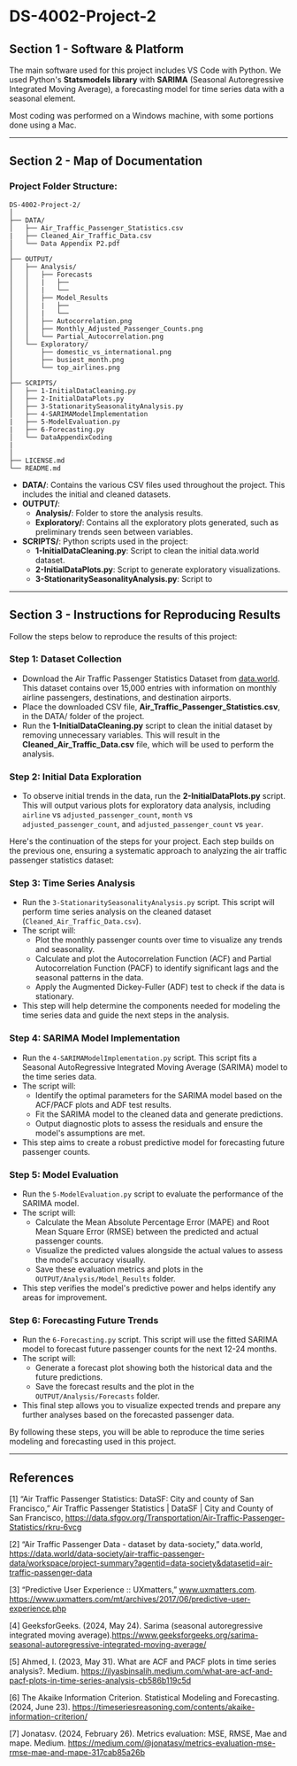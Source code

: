 # DS-4002-Project-2

## Section 1 - Software & Platform

The main software used for this project includes VS Code with Python. We used Python's **Statsmodels library** with **SARIMA** (Seasonal Autoregressive Integrated Moving Average), a forecasting model for time series data with a seasonal element.

Most coding was performed on a Windows machine, with some portions done using a Mac.

---

## Section 2 - Map of Documentation

### Project Folder Structure:

```
DS-4002-Project-2/
│
├── DATA/
│   ├── Air_Traffic_Passenger_Statistics.csv
|   ├── Cleaned_Air_Traffic_Data.csv
│   └── Data Appendix P2.pdf
│
├── OUTPUT/
│   ├── Analysis/
│   │   ├── Forecasts
│   │   |   ├──
│   │   |   └── 
│   │   ├── Model_Results
│   │   |   ├──
│   │   |   └── 
│   │   ├── Autocorrelation.png
│   │   ├── Monthly_Adjusted_Passenger_Counts.png
│   │   └── Partial_Autocorrelation.png
│   └── Exploratory/
│       ├── domestic_vs_international.png
│       ├── busiest_month.png
│       └── top_airlines.png
│
├── SCRIPTS/
│   ├── 1-InitialDataCleaning.py
│   ├── 2-InitialDataPlots.py
│   ├── 3-StationaritySeasonalityAnalysis.py
│   ├── 4-SARIMAModelImplementation
|   ├── 5-ModelEvaluation.py
|   ├── 6-Forecasting.py
│   └── DataAppendixCoding
|  
│
├── LICENSE.md
└── README.md
```

- **DATA/**: Contains the various CSV files used throughout the project. This includes the initial and cleaned datasets.
- **OUTPUT/**:
  - **Analysis/**: Folder to store the analysis results.
  - **Exploratory/**: Contains all the exploratory plots generated, such as preliminary trends seen between variables.
- **SCRIPTS/**: Python scripts used in the project:
  - **1-InitialDataCleaning.py**: Script to clean the initial data.world dataset.
  - **2-InitialDataPlots.py**: Script to generate exploratory visualizations.
  - **3-StationaritySeasonalityAnalysis.py**: Script to 
---

## Section 3 - Instructions for Reproducing Results

Follow the steps below to reproduce the results of this project:

### Step 1: Dataset Collection
- Download the Air Traffic Passenger Statistics Dataset from [data.world](https://data.world/data-society/air-traffic-passenger-data/workspace/project-summary?agentid=data-society&datasetid=air-traffic-passenger-data). This dataset contains over 15,000 entries with information on monthly airline passengers, destinations, and destination airports.
- Place the downloaded CSV file, **Air_Traffic_Passenger_Statistics.csv**, in the DATA/ folder of the project.
- Run the **1-InitialDataCleaning.py** script to clean the initial dataset by removing unnecessary variables. This will result in the **Cleaned_Air_Traffic_Data.csv** file, which will be used to perform the analysis.

### Step 2: Initial Data Exploration
- To observe initial trends in the data, run the **2-InitialDataPlots.py** script. This will output various plots for exploratory data analysis, including `airline` vs `adjusted_passenger_count`, `month` vs `adjusted_passenger_count`, and `adjusted_passenger_count` vs `year`.

Here's the continuation of the steps for your project. Each step builds on the previous one, ensuring a systematic approach to analyzing the air traffic passenger statistics dataset:

### Step 3: Time Series Analysis
- Run the `3-StationaritySeasonalityAnalysis.py` script. This script will perform time series analysis on the cleaned dataset (`Cleaned_Air_Traffic_Data.csv`). 
- The script will:
  - Plot the monthly passenger counts over time to visualize any trends and seasonality.
  - Calculate and plot the Autocorrelation Function (ACF) and Partial Autocorrelation Function (PACF) to identify significant lags and the seasonal patterns in the data.
  - Apply the Augmented Dickey-Fuller (ADF) test to check if the data is stationary.
- This step will help determine the components needed for modeling the time series data and guide the next steps in the analysis.

### Step 4: SARIMA Model Implementation
- Run the `4-SARIMAModelImplementation.py` script. This script fits a Seasonal AutoRegressive Integrated Moving Average (SARIMA) model to the time series data.
- The script will:
  - Identify the optimal parameters for the SARIMA model based on the ACF/PACF plots and ADF test results.
  - Fit the SARIMA model to the cleaned data and generate predictions.
  - Output diagnostic plots to assess the residuals and ensure the model's assumptions are met.
- This step aims to create a robust predictive model for forecasting future passenger counts.

### Step 5: Model Evaluation
- Run the `5-ModelEvaluation.py` script to evaluate the performance of the SARIMA model.
- The script will:
  - Calculate the Mean Absolute Percentage Error (MAPE) and Root Mean Square Error (RMSE) between the predicted and actual passenger counts.
  - Visualize the predicted values alongside the actual values to assess the model's accuracy visually.
  - Save these evaluation metrics and plots in the `OUTPUT/Analysis/Model_Results` folder.
- This step verifies the model's predictive power and helps identify any areas for improvement.

### Step 6: Forecasting Future Trends
- Run the `6-Forecasting.py` script. This script will use the fitted SARIMA model to forecast future passenger counts for the next 12-24 months.
- The script will:
  - Generate a forecast plot showing both the historical data and the future predictions.
  - Save the forecast results and the plot in the `OUTPUT/Analysis/Forecasts` folder.
- This final step allows you to visualize expected trends and prepare any further analyses based on the forecasted passenger data.

By following these steps, you will be able to reproduce the time series modeling and forecasting used in this project.

---

## References 
[1] “Air Traffic Passenger Statistics: DataSF: City and county of San Francisco,” Air Traffic
Passenger Statistics | DataSF | City and County of San Francisco,
https://data.sfgov.org/Transportation/Air-Traffic-Passenger-Statistics/rkru-6vcg

[2] “Air Traffic Passenger Data - dataset by data-society,” data.world,
https://data.world/data-society/air-traffic-passenger-data/workspace/project-summary?agentid=data-society&datasetid=air-traffic-passenger-data

[3] “Predictive User Experience :: UXmatters,” www.uxmatters.com.
https://www.uxmatters.com/mt/archives/2017/06/predictive-user-experience.php

[4] GeeksforGeeks. (2024, May 24). Sarima (seasonal autoregressive integrated moving
average).https://www.geeksforgeeks.org/sarima-seasonal-autoregressive-integrated-moving-average/

[5] Ahmed, I. (2023, May 31). What are ACF and PACF plots in time series analysis?. Medium.
https://ilyasbinsalih.medium.com/what-are-acf-and-pacf-plots-in-time-series-analysis-cb586b119c5d 

[6] The Akaike Information Criterion. Statistical Modeling and Forecasting. (2024, June 23).
https://timeseriesreasoning.com/contents/akaike-information-criterion/

[7] Jonatasv. (2024, February 26). Metrics evaluation: MSE, RMSE, Mae and mape. Medium.
https://medium.com/@jonatasv/metrics-evaluation-mse-rmse-mae-and-mape-317cab85a26b
